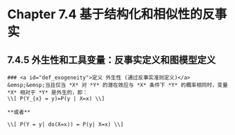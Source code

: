 # Chapter 7.4 基于结构化和相似性的反事实

## 7.4.5 外生性和工具变量：反事实定义和图模型定义
```admonish check
### <a id="def_exogeneity">定义 外生性 (通过反事实准则定义)</a>
&emsp;&emsp;当且仅当 *X* 对 *Y* 的潜在效应与 *X* 条件下 *Y* 的概率相同时，变量 *X* 相对于 *Y* 是外生的，即：  
\\[ P(Y_{x} = y)=P(y | X=x) \\]

**或者**  

\\[ P(Y = y| do(X=x)) = P(y| X=x) \\]

```